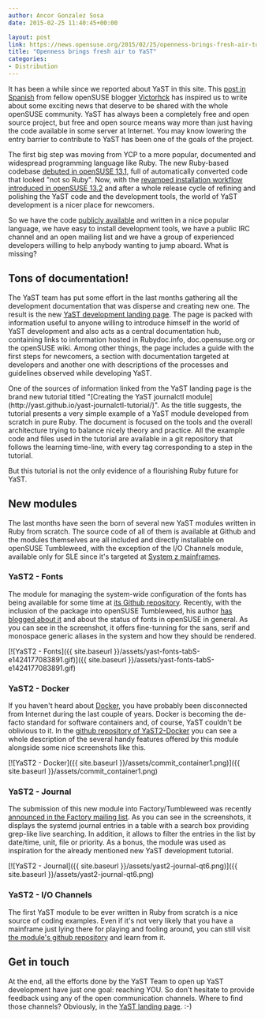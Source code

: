 ```yaml
---
author: Ancor Gonzalez Sosa
date: 2015-02-25 11:40:45+00:00

layout: post
link: https://news.opensuse.org/2015/02/25/openness-brings-fresh-air-to-yast/
title: "Openness brings fresh air to YaST"
categories:
- Distribution
---
```

It has been a while since we reported about YaST in this site. This [post in Spanish](https://victorhckinthefreeworld.wordpress.com/2015/02/23/yast-de-opensuse-se-abre-mas-aun-a-la-comunidad/) from fellow openSUSE blogger [Victorhck](https://es.opensuse.org/Usuario:Victorhck) has inspired us to write about some exciting news that deserve to be shared with the whole openSUSE community. YaST has always been a completely free and open source project, but free and open source means way more than just having the code available in some server at Internet. You may know lowering the entry barrier to contribute to YaST has been one of the goals of the project.

The first big step was moving from YCP to a more popular, documented and widespread programming language like Ruby. The new Ruby-based codebase [debuted in openSUSE 13.1](https://news.opensuse.org/2013/10/10/coming-soon-opensuse-13-1-with-yast-in-ruby/), full of automatically converted code that looked "not so Ruby". Now, with the [revamped installation workflow introduced in openSUSE 13.2](https://news.opensuse.org/2014/09/22/opensuse-13-2-is-coming-first-beta-has-arrived/) and after a whole release cycle of refining and polishing the YaST code and the development tools, the world of YaST development is a nicer place for newcomers.

So we have the code [publicly available](https://github.com/yast/) and written in a nice popular language, we have easy to install development tools, we have a public IRC channel and an open mailing list and we have a group of experienced developers willing to help anybody wanting to jump aboard. What is missing?


## Tons of documentation!


The YaST team has put some effort in the last months gathering all the development documentation that was disperse and creating new one. The result is the new [YaST development landing page](http://yast.github.io/). The page is packed with information useful to anyone willing to introduce himself in the world of YaST development and also acts as a central documentation hub, containing links to information hosted in Rubydoc.info, doc.opensuse.org or the openSUSE wiki. Among other things, the page includes a guide with the first steps for newcomers, a section with documentation targeted at developers and another one with descriptions of the processes and guidelines observed while developing YaST.

<!-- more -->One of the sources of information linked from the YaST landing page is the brand new tutorial titled "[Creating the YaST journalctl module](http://yast.github.io/yast-journalctl-tutorial/)". As the title suggests, the tutorial presents a very simple example of a YaST module developed from scratch in pure Ruby. The document is focused on the tools and the overall architecture trying to balance nicely theory and practice. All the example code and files used in the tutorial are available in a git repository that follows the learning time-line, with every tag corresponding to a step in the tutorial.

But this tutorial is not the only evidence of a flourishing Ruby future for YaST.


## New modules


The last months have seen the born of several new YaST modules written in Ruby from scratch. The source code of all of them is available at Github and the modules themselves are all included and directly installable on openSUSE Tumbleweed, with the exception of the I/O Channels module, available only for SLE since it's targeted at [System z mainframes](http://en.wikipedia.org/wiki/IBM_System_z).


### YaST2 - Fonts


The module for managing the system-wide configuration of the fonts has being available for some time at [its Github repository](https://github.com/yast/yast-fonts). Recently, with the inclusion of the package into openSUSE Tumbleweed, his author [has blogged about it](https://lizards.opensuse.org/2015/02/17/fonts-opensuse/) and about the status of fonts in openSUSE in general. As you can see in the screenshot, it offers fine-tunning for the sans, serif and monospace generic aliases in the system and how they should be rendered.

[![YaST2 - Fonts]({{ site.baseurl }}/assets/yast-fonts-tabS-e1424177083891.gif)]({{ site.baseurl }}/assets/yast-fonts-tabS-e1424177083891.gif)


### YaST2 - Docker


If you haven't heard about [Docker](https://www.docker.com/), you have probably been disconnected from Internet during the last couple of years. Docker is becoming the de-facto standard for software containers and, of course, YaST couldn't be oblivious to it. In the [github repository of YaST2-Docker](https://github.com/yast/yast-docker) you can see a whole description of the several handy features offered by this module alongside some nice screenshots like this.

[![YaST2 - Docker]({{ site.baseurl }}/assets/commit_container1.png)]({{ site.baseurl }}/assets/commit_container1.png)


### YaST2 - Journal


The submission of this new module into Factory/Tumbleweed was recently [announced in the Factory mailing list](http://lists.opensuse.org/opensuse-factory/2015-02/msg00128.html). As you can see in the screenshots, it displays the systemd journal entries in a table with a search box providing grep-like live searching. In addition, it allows to filter the entries in the list by date/time, unit, file or priority. As a bonus, the module was used as inspiration for the already mentioned new YaST development tutorial.

[![YaST2 - Journal]({{ site.baseurl }}/assets/yast2-journal-qt6.png)]({{ site.baseurl }}/assets/yast2-journal-qt6.png)


### YaST2 - I/O Channels


The first YaST module to be ever written in Ruby from scratch is a nice source of coding examples. Even if it's not very likely that you have a mainframe just lying there for playing and fooling around, you can still visit [the module's github repository](https://github.com/yast/yast-cio) and learn from it.


## Get in touch


At the end, all the efforts done by the YaST Team to open up YaST development have just one goal: reaching YOU. So don't hesitate to provide feedback using any of the open communication channels. Where to find those channels? Obviously, in the [YaST landing page](http://yast.github.io/). :-)		
